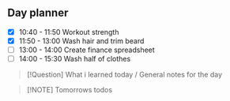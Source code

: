 ## Day planner

- [x] 10:40 - 11:50 Workout strength
- [x] 11:50 - 13:00 Wash hair and trim beard
- [ ] 13:00 - 14:00 Create finance spreadsheet
- [ ] 14:00 - 15:30 Wash half of clothes

> [!Question] What i learned today / General notes for the day

> [!NOTE] Tomorrows todos
